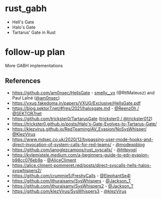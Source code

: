 # rust_gabh

+ Hell's Gate 
+ Halo's Gate 
+ Tartarus' Gate in Rust

# follow-up plan

More GABH implementations

## References

* https://github.com/am0nsec/HellsGate - [smelly__vx](https://twitter.com/smelly__vx) (@RtlMateusz) and Paul Laîné ([@am0nsec](https://twitter.com/am0nsec))
* https://vxug.fakedoma.in/papers/VXUG/Exclusive/HellsGate.pdf
* https://blog.sektor7.net/#!res/2021/halosgate.md - [@Reenz0h / @SEKTOR7net](https://twitter.com/SEKTOR7net)
* https://github.com/trickster0/TartarusGate ([trickster0 / @trickster012](https://twitter.com/trickster012))
* https://trickster0.github.io/posts/Halo's-Gate-Evolves-to-Tartarus-Gate/
* https://klezvirus.github.io/RedTeaming/AV_Evasion/NoSysWhisper/ [@KlezVirus](https://twitter.com/KlezVirus)
* https://www.mdsec.co.uk/2020/12/bypassing-user-mode-hooks-and-direct-invocation-of-system-calls-for-red-teams/ - [@modexpblog](https://twitter.com/modexpblog)
* https://github.com/janoglezcampos/rust_syscalls/ - [@httpyxel](https://twitter.com/httpyxel)
* https://kylemistele.medium.com/a-beginners-guide-to-edr-evasion-b98cc076eb9a - [@AliceCliment](https://twitter.com/AliceCliment)
* https://alice.climent-pommeret.red/posts/direct-syscalls-hells-halos-syswhispers2/
* https://github.com/crummie5/FreshyCalls - [@ElephantSe4l](https://twitter.com/ElephantSe4l)
* https://github.com/jthuraisamy/SysWhispers - [@Jackson_T](https://twitter.com/Jackson_T)
* https://github.com/jthuraisamy/SysWhispers2 - [@Jackson_T](https://twitter.com/Jackson_T)
* https://github.com/klezVirus/SysWhispers3 - [@klezVirus](https://twitter.com/KlezVirus)
